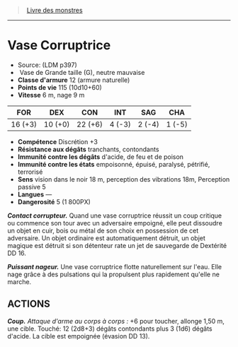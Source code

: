 ﻿> [Livre des monstres](tome_of_beasts.md)

---

# Vase Corruptrice

- Source: (LDM p397)
-  Vase de Grande taille (G), neutre mauvaise
- **Classe d'armure** 12 (armure naturelle)
- **Points de vie** 115 (10d10+60)
- **Vitesse** 6 m, nage 9 m

|FOR|DEX|CON|INT|SAG|CHA|
|---|---|---|---|---|---|
|16 (+3)|10 (+0)|22 (+6)|4 (-3)|2 (-4)|1 (-5)|

- **Compétence** Discrétion +3
- **Résistance aux dégâts** tranchants, contondants
- **Immunité contre les dégâts** d'acide, de feu et de poison
- **Immunité contre les états** empoisonné, épuisé, paralysé, pétrifié, terrorisé
- **Sens** vision dans le noir 18 m, perception des vibrations 18m, Perception passive 5
- **Langues** —
- **Dangerosité** 5 (1 800PX)

**_Contact corrupteur._** Quand une vase corruptrice réussit un coup critique ou commence son tour avec un adversaire empoigné, elle peut dissoudre un objet en cuir, bois ou métal de son choix en possession de cet adversaire. Un objet ordinaire est automatiquement détruit, un objet magique est détruit si son détenteur rate un jet de sauvegarde de Dextérité DD 16.

**_Puissant nageur._** Une vase corruptrice flotte naturellement sur l'eau. Elle nage grâce à des pulsations qui la propulsent plus rapidement qu'elle ne marche.

## ACTIONS

**_Coup._** _Attaque d'arme au corps à corps :_ +6 pour toucher, allonge 1,50 m, une cible. Touché: 12 (2d8+3) dégâts contondants plus 3 (1d6) dégâts d'acide. La cible est empoignée (évasion DD 13).


